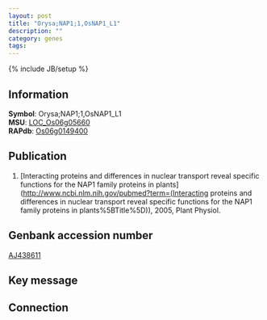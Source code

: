```yaml
---
layout: post
title: "Orysa;NAP1;1,OsNAP1_L1"
description: ""
category: genes
tags: 
---
```

{% include JB/setup %}

## Information
__Symbol__: Orysa;NAP1;1,OsNAP1_L1  
__MSU__: [LOC_Os06g05660](http://rice.plantbiology.msu.edu/cgi-bin/ORF_infopage.cgi?orf=LOC_Os06g05660)  
__RAPdb__: [Os06g0149400](http://rapdb.dna.affrc.go.jp/viewer/gbrowse_details/irgsp1?name=Os06g0149400)  

## Publication
1. [Interacting proteins and differences in nuclear transport reveal specific functions for the NAP1 family proteins in plants](http://www.ncbi.nlm.nih.gov/pubmed?term=(Interacting proteins and differences in nuclear transport reveal specific functions for the NAP1 family proteins in plants%5BTitle%5D)), 2005, Plant Physiol.

## Genbank accession number
[AJ438611](http://www.ncbi.nlm.nih.gov/nuccore/AJ438611)

## Key message

## Connection


